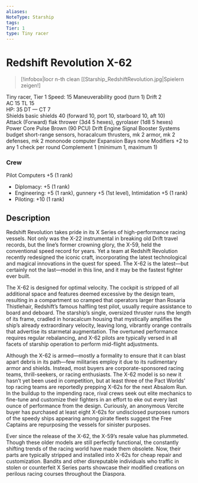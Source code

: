 ```yaml
---
aliases: 
NoteType: Starship
tags: 
Tier: 1
type: Tiny racer  
---
```


# Redshift Revolution X-62

> [!infobox|locr n-th clean
>  [[Starship_RedshiftRevolution.jpg|Spielern zeigen!]
> 

Tiny racer, Tier 1 
Speed: 15
Maneuverability good (turn 1)
Drift 2  
AC 15
TL 15  
HP: 35
DT —
CT 7  
Shields basic shields 40 (forward 10, port 10, starboard 10, aft 10)  
Attack (Forward) flak thrower (3d4
5 hexes), gyrolaser (1d8
5 hexes)  
Power Core Pulse Brown (90 PCU)
Drift Engine Signal Booster
Systems budget short-range sensors, horacalcum thrusters, mk 2 armor, mk 2 defenses, mk 2 mononode computer
Expansion Bays none
Modifiers +2 to any 1 check per round
Complement 1 (minimum 1, maximum 1)

### Crew

Pilot Computers +5 (1 rank)
  - Diplomacy: +5 (1 rank)
  - Engineering: +5 (1 rank), gunnery +5 (1st level), Intimidation +5 (1 rank)
  - Piloting: +10 (1 rank)

## Description

Redshift Revolution takes pride in its X Series of high-performance racing vessels. Not only was the X-22 instrumental in breaking old Drift travel records, but the line’s former crowning glory, the X-59, held the conventional speed record for years. Yet a team at Redshift Revolution recently redesigned the iconic craft, incorporating the latest technological and magical innovations in the quest for speed. The X-62 is the latest—but certainly not the last—model in this line, and it may be the fastest fighter ever built.  
 
The X-62 is designed for optimal velocity. The cockpit is stripped of all additional space and features deemed excessive by the design team, resulting in a compartment so cramped that operators larger than Rosaria Thistlehair, Redshift’s famous halfling test pilot, usually require assistance to board and deboard. The starship’s single, oversized thruster runs the length of its frame, cradled in horacalcum housing that mystically amplifies the ship’s already extraordinary velocity, leaving long, vibrantly orange contrails that advertise its starmetal augmentation. The overtuned performance requires regular rebalancing, and X-62 pilots are typically versed in all facets of starship operation to perform mid-flight adjustments.  
 
Although the X-62 is armed—mostly a formality to ensure that it can blast apart debris in its path—few militaries employ it due to its rudimentary armor and shields. Instead, most buyers are corporate-sponsored racing teams, thrill-seekers, or racing enthusiasts. The X-62 model is so new it hasn’t yet been used in competition, but at least three of the Pact Worlds’ top racing teams are reportedly prepping X-62s for the next Absalom Run. In the buildup to the impending race, rival crews seek out elite mechanics to fine-tune and customize their fighters in an effort to eke out every last ounce of performance from the design. Curiously, an anonymous Vercite buyer has purchased at least eight X-62s for undisclosed purposes
rumors of the speedy ships appearing among pirate fleets suggest the Free Captains are repurposing the vessels for sinister purposes.  
 
Ever since the release of the X-62, the X-59’s resale value has plummeted. Though these older models are still perfectly functional, the constantly shifting trends of the racing world have made them obsolete. Now, their parts are typically stripped and installed into X-62s for cheap repair and customization. Bandits and other disreputable individuals who traffic in stolen or counterfeit X Series parts showcase their modified creations on perilous racing courses throughout the Diaspora.
